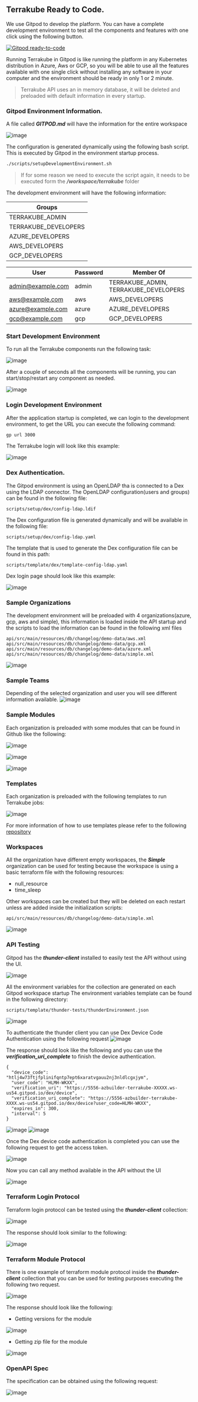 ## Terrakube Ready to Code.
We use Gitpod to develop the platform. You can have a complete development environment to test all the components and features with one click using the following button.

[![Gitpod ready-to-code](https://img.shields.io/badge/Gitpod-ready--to--code-blue?logo=gitpod&style=flat-square)](https://gitpod.io/#https://github.com/AzBuilder/terrakube)

Running Terrakube in Gitpod is like running the platform in any Kubernetes distribution in Azure, Aws or GCP, so you will be able to use all the features available with one single click without installing any software in your computer and the environment should be ready in only 1 or 2 minute.

> Terrakube API uses an in memory database, it will be deleted and preloaded with default information in every startup.

### Gitpod Environment Information.
A file called ***GITPOD.md*** will have the information for the entire workspace

![image](https://user-images.githubusercontent.com/4461895/181385377-c25610e5-f39b-48f4-aa5c-3bfafce54794.png)

The configuration is generated dynamically using the following bash script. This is executed by Gitpod in the environment startup process.

```bash
./scripts/setupDevelopmentEnvironment.sh
```
> If for some reason we need to execute the script again, it needs to be executed form the ***/workspace/terrakube*** folder

The development environment will have the following information:

| Groups               | 
|----------------------|
| TERRAKUBE_ADMIN      | 
| TERRAKUBE_DEVELOPERS | 
| AZURE_DEVELOPERS     | 
| AWS_DEVELOPERS       | 
| GCP_DEVELOPERS       | 

| User              |  Password | Member Of                             |
|-------------------|-----------|---------------------------------------|
| admin@example.com | admin     | TERRAKUBE_ADMIN, TERRAKUBE_DEVELOPERS |
| aws@example.com   | aws       | AWS_DEVELOPERS                        |
| azure@example.com | azure     | AZURE_DEVELOPERS                      |
| gcp@example.com   | gcp       | GCP_DEVELOPERS                        |

### Start Development Environment
To run all the Terrakube components run the following task:

![image](https://user-images.githubusercontent.com/4461895/181374024-a8f546ba-dbf7-4ac9-a74b-04ff8759f165.png)

After a couple of seconds all the components will be running, you can start/stop/restart any component as needed.

![image](https://user-images.githubusercontent.com/4461895/181374080-c7486a32-b4f2-41d3-9112-5861e3fdc8d9.png)

### Login Development Environment
After the application startup is completed, we can login to the development environment, to get the URL you can execute the following command:
```bash
gp url 3000
```
The Terrakube login will look like this example:

![image](https://user-images.githubusercontent.com/4461895/181138967-401c142a-9366-4d1b-8506-1c667f5ab543.png)

### Dex Authentication.
The Gitpod environment is using an OpenLDAP tha is connected to a Dex using the LDAP connector.
The OpenLDAP configuration(users and groups) can be found in the following file:
```
scripts/setup/dex/config-ldap.ldif
```
The Dex configuration file is generated dynamically and will be available in the following file:
```
scripts/setup/dex/config-ldap.yaml
```  
The template that is used to generate the Dex configuration file can be found in this path:
```
scripts/template/dex/template-config-ldap.yaml
```
Dex login page should look like this example:

![image](https://user-images.githubusercontent.com/4461895/181138996-f6ae507f-c3cf-460a-bc12-60ed6cb2e159.png)

### Sample Organizations
The development environment will be preloaded with 4 organizations(azure, gcp, aws and simple), this information is loaded inside the API startup and the scripts to load the information can be found in the following xml files
```
api/src/main/resources/db/changelog/demo-data/aws.xml
api/src/main/resources/db/changelog/demo-data/gcp.xml
api/src/main/resources/db/changelog/demo-data/azure.xml
api/src/main/resources/db/changelog/demo-data/simple.xml
```
![image](https://user-images.githubusercontent.com/4461895/181139038-ff3c449a-7c4a-4346-b1d1-08a150b99307.png)

### Sample Teams
Depending of the selected organization and user you will see different information available.
![image](https://user-images.githubusercontent.com/4461895/181139272-3d73ece3-718c-43ec-aaaf-8cff7ddef227.png)

### Sample Modules
Each organization is preloaded with some modules that can be found in Github like the following:

![image](https://user-images.githubusercontent.com/4461895/181139092-c82fb7b1-6423-4159-ba74-8d842468ab75.png)

![image](https://user-images.githubusercontent.com/4461895/181139125-8cbe1cc8-9149-4ab7-bd5f-a5430bafb792.png)

![image](https://user-images.githubusercontent.com/4461895/181139149-a052e4b0-ad63-49f9-bb52-8dfbb1c54915.png)

### Templates
Each organization is preloaded with the following templates to run Terrakube jobs:

![image](https://user-images.githubusercontent.com/4461895/181139239-ee39bb71-e52d-43ca-b791-075701d4d9eb.png)

For more information of how to use templates please refer to the following [repository](https://github.com/AzBuilder/terrakube-extensions)

### Workspaces
All the organization have different empty workspaces, the ***Simple*** organization can be used for testing because the workspace is using a basic terraform file with the following resources:
- null_resource
- time_sleep

Other workspaces can be created but they will be deleted on each restart unless are added inside the initialization scripts:
```
api/src/main/resources/db/changelog/demo-data/simple.xml
```
![image](https://user-images.githubusercontent.com/4461895/181139337-624bdfcc-684b-4531-9cac-6cc6455232de.png)

### API Testing
Gitpod has the ***thunder-client*** installed to easily test the API without using the UI.

![image](https://user-images.githubusercontent.com/4461895/181368786-86e18f0f-f04a-49cd-a7c3-345329f2550e.png)

All the environment variables for the collection are generated on each Gitpod workspace startup
The environment variables template can be found in the following directory:
```
scripts/template/thunder-tests/thunderEnvironment.json
```
![image](https://user-images.githubusercontent.com/4461895/181370059-449ea154-ebff-4da7-b498-46cee1437f42.png)

To authenticate the thunder client you can use Dex Device Code Authentication using the following request
![image](https://user-images.githubusercontent.com/4461895/181369061-41cf588c-c5de-41cf-8c81-2d09ae34d416.png)

The response should look like the following and you can use the ***verification_uri_complete*** to finish the device authentication.
```
{
  "device_code": "htlj4w73ftjfplinifqntp7ept6xaratvgauu2nj3nldlcgxjym",
  "user_code": "HLMH-WKXX",
  "verification_uri": "https://5556-azbuilder-terrakube-XXXXX.ws-us54.gitpod.io/dex/device",
  "verification_uri_complete": "https://5556-azbuilder-terrakube-XXXX.ws-us54.gitpod.io/dex/device?user_code=HLMH-WKXX",
  "expires_in": 300,
  "interval": 5
}
```
![image](https://user-images.githubusercontent.com/4461895/181369527-9fe35c68-9753-4c59-886a-871795549a56.png)
![image](https://user-images.githubusercontent.com/4461895/181369588-5a9d26f5-bcf8-439c-8aaa-03ab2eff5a1f.png)

Once the Dex device code authentication is completed you can use the following request to get the access token.

![image](https://user-images.githubusercontent.com/4461895/181369778-e183a4d6-2506-4960-8824-08b66b4ee1c5.png)

Now you can call any method available in the API without the UI

![image](https://user-images.githubusercontent.com/4461895/181369869-eddae1d5-0b13-4e6a-b484-3fcefc665d4d.png)

### Terraform Login Protocol
Terraform login protocol can be tested using the ***thunder-client*** collection:

![image](https://user-images.githubusercontent.com/4461895/181377967-b0178cf5-9378-4305-a6c8-d516c6882f12.png)

The response should look similar to the following:

![image](https://user-images.githubusercontent.com/4461895/181378021-61ec1041-842c-4b58-bcb3-14df2aeb3ad3.png)

### Terraform Module Protocol
There is one example of terraform module protocol inside the ***thunder-client*** collection that you can be used for testing purposes executing the following two request.

![image](https://user-images.githubusercontent.com/4461895/181378277-c58250be-1dec-4351-a91e-ae66e0417826.png)

The response should look like the following:

- Getting versions for the module

![image](https://user-images.githubusercontent.com/4461895/181378462-e2ddb743-5dfe-40f9-b780-db948635f237.png)

- Getting zip file for the module

![image](https://user-images.githubusercontent.com/4461895/181378504-39aa618f-2d5f-4873-a4c5-3c4e64795191.png)

### OpenAPI Spec
The specification can be obtained using the following request:

![image](https://user-images.githubusercontent.com/4461895/181378782-4cd46efc-a4ea-472f-9547-9e1d22cc91e5.png)

